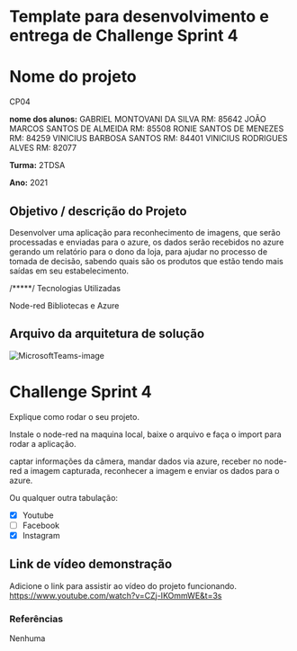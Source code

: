 
# Template para desenvolvimento e entrega de Challenge Sprint 4
 
# Nome do projeto
CP04
 
**nome dos alunos:** 
GABRIEL MONTOVANI DA SILVA                 RM: 85642
JOÃO MARCOS SANTOS DE ALMEIDA              RM: 85508
RONIE SANTOS DE MENEZES                    RM: 84259
VINICIUS BARBOSA SANTOS                    RM: 84401
VINICIUS RODRIGUES ALVES                   RM: 82077
 

**Turma:**
2TDSA
 
**Ano:**
2021
 
## Objetivo / descrição do Projeto
 
Desenvolver uma aplicação para reconhecimento de imagens, que serão processadas e enviadas para o azure, os dados serão recebidos no azure gerando um relatório para o dono da loja, para ajudar no processo de tomada de decisão, sabendo quais são os produtos que estão tendo mais saídas em seu estabelecimento.
 
/*****/
Tecnologias Utilizadas 
 
Node-red
Bibliotecas e Azure
 
## Arquivo da arquitetura de solução
![MicrosoftTeams-image](https://user-images.githubusercontent.com/41848606/138606818-7498f79e-c28d-421a-bfa1-9a8fd3d73ddf.png)

 
# Challenge Sprint 4
 
Explique como rodar o seu projeto.
 
Instale o node-red na maquina local, baixe o arquivo e faça o import para rodar a aplicação.
 
captar informações da câmera, mandar dados via azure, receber no node-red a imagem capturada, reconhecer a imagem e enviar os dados para o azure.
 

Ou qualquer outra tabulação:
 
- [x] Youtube
- [ ] Facebook 
- [x] Instagram
 
## Link de vídeo demonstração
 
Adicione o link para assistir ao vídeo do projeto funcionando.
https://www.youtube.com/watch?v=CZj-IKOmmWE&t=3s
 
### Referências 
 
Nenhuma 
